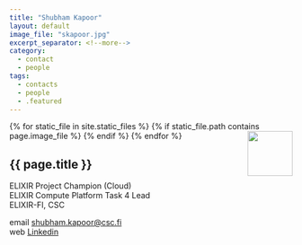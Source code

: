 ```yaml
---
title: "Shubham Kapoor"
layout: default
image_file: "skapoor.jpg"
excerpt_separator: <!--more-->
category:
  - contact
  - people
tags:
  - contacts
  - people
  - .featured
---
```


{% for static_file in site.static_files %}
  {% if static_file.path contains page.image_file %}
<img style="float: right; width: 80px;" src="{{ static_file.path | relative_url}}" />
  {% endif %}
{% endfor %}

## {{ page.title }}

ELIXIR Project Champion (Cloud)  
ELIXIR Compute Platform Task 4 Lead  
ELIXIR-FI, CSC  

<!--more-->

email [shubham.kapoor@csc.fi](mailto:shubham.kapoor@csc.fi)  
web [Linkedin](https://www.linkedin.com/in/kapoorshubham)


